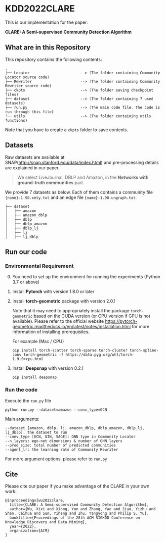 # KDD2022CLARE


This is our implementation for the paper:

**CLARE: A Semi-supervised Community Detection Algorithm**




## What are in this Repository

This repository contains the following contents:

```
.
├── Locator                       --> (The folder containing Community Locator source code)
├── Rewriter                      --> (The folder containing Community Rewriter source code)
├── ckpts                         --> (The folder saving checkpoint files)
├── dataset                       --> (The folder containing 7 used datasets)
├── run.py                        --> (The main code file. The code is run through this file)
└── utils                         --> (The folder containing utils functions)

```
Note that you have to create a `ckpts` folder to save contents.



## Datasets

Raw datasets are available at SNAP(http://snap.stanford.edu/data/index.html) and pre-processing details are explained in our paper.

> We select LiveJournal, DBLP and Amazon, in the **Networks with ground-truth communities** part.



We provide 7 datasets as below. Each of them contains a community file `{name}-1.90.cmty.txt` and an edge file `{name}-1.90.ungraph.txt`.

```
├── dataset
│   ├── amazon
│   ├── amazon_dblp
│   ├── dblp
│   ├── dblp_amazon
│   ├── dblp_lj
│   ├── lj
│   ├── lj_dblp
```





## Run our code

### Environmental Requirement

0. You need to set up the environment for running the experiments (Python 3.7 or above)

1. Install **Pytorch** with version 1.8.0 or later

2.  Install **torch-geometric** package with version 2.0.1

    Note that it may need to appropriately install the package `torch-geometric` based on the CUDA version (or CPU version if GPU is not available). Please refer to the official website https://pytorch-geometric.readthedocs.io/en/latest/notes/installation.html for more information of installing prerequisites.

    For example (Mac / CPU)

    ```
    pip install torch-scatter torch-sparse torch-cluster torch-spline-conv torch-geometric -f https://data.pyg.org/whl/torch-1.9.0+cpu.html
    ```

3. Install **Deepsnap** with version 0.2.1

   ```
   pip install deepsnap
   ```



### Run the code

Execute the `run.py` file

```
python run.py --dataset=amazon --conv_type=GCN 
```

Main arguments:

```
--dataset [amazon, dblp, lj, amazon_dblp, dblp_amazon, dblp_lj, lj_dblp]: the dataset to run
--conv_type [GCN, GIN, SAGE]: GNN type in Community Locator
--n_layers: ego-net dimensions & number of GNN layers
--pred_size: total number of predicted communities
--agent_lr: the learning rate of Community Rewriter
```

  For more argument options, please refer to `run.py`
  
  
  
  
  
## Cite
Please cite our paper if you make advantage of the CLARE in your own work:

```
@inproceedings{wu2022clare,
  title={CLARE: A Semi-supervised Community Detection Algorithm},
  author={Wu, Xixi and Xiong, Yun and Zhang, Yao and Jiao, Yizhu and Shan, Caihua and Sun, Yiheng and Zhu, Yangyong and Philip S. Yu},
  booktitle={Proceedings of the 28th ACM SIGKDD Conference on Knowledge Discovery and Data Mining},
  year={2022},
  organization={ACM}
}
```
